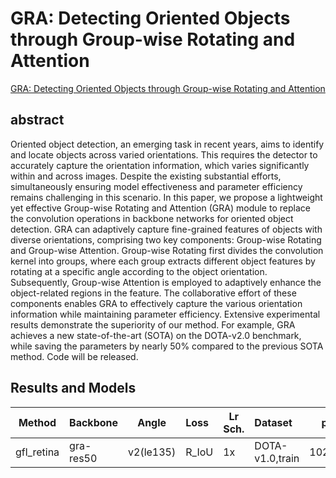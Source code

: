 # GRA: Detecting Oriented Objects through Group-wise Rotating and Attention

[GRA: Detecting Oriented Objects through Group-wise Rotating and Attention](http://arxiv.org/abs/2403.11127)

## abstract

Oriented object detection, an emerging task in recent years, aims to identify and locate objects across varied orientations. This requires the detector to accurately capture the orientation information, which varies significantly within and across images. Despite the existing substantial efforts, simultaneously ensuring model effectiveness and parameter efficiency remains challenging in this scenario. In this paper, we propose a lightweight yet effective Group-wise Rotating and Attention (GRA) module to replace the convolution operations in backbone networks for oriented object detection. GRA can adaptively capture fine-grained features of objects with diverse orientations, comprising two key components: Group-wise Rotating and Group-wise Attention. Group-wise Rotating first divides the convolution kernel into groups, where each group extracts different object features by rotating at a specific angle according to the object orientation. Subsequently, Group-wise Attention is employed to adaptively enhance the object-related regions in the feature. The collaborative effort of these components enables GRA to effectively capture the various orientation information while maintaining parameter efficiency. Extensive experimental results demonstrate the superiority of our method. For example, GRA achieves a new state-of-the-art (SOTA) on the DOTA-v2.0 benchmark, while saving the parameters by nearly 50% compared to the previous SOTA method. Code will be released.

## Results and Models

|   Method   | Backbone  | Angle     | Loss  | Lr Sch. | Dataset         | preprocess    |  MS  | extra aug | $AP_{0.5}$ | $AP_{0.75}$ | $mAP$ |
| :--------: | --------- | --------- | :---- | ------- | :-------------- | ------------- | :--: | :-------: | ---------- | ----------- | ----- |
| gfl_retina | gra-res50 | v2(le135) | R_IoU | 1x      | DOTA-v1.0,train | 1024x1024,512 |  \   |     \     | 72.24      | 43.91       | 42.74 |



